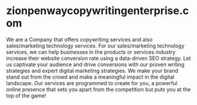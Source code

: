 # zionpenwaycopywritingenterprise.com

We are a Company that offers copywriting services and also sales/marketing technology services. For our sales/marketing technology services, we can help businesses in the products or services industry increase their website conversion rate using a data-driven SEO strategy. 
Let us captivate your audience and drive conversions with our proven writing strategies and expert digital marketing strategies. We make your brand stand out from the crowd and make a meaningful impact in the digital landscape. Our services are programmed to create for you, a powerful online presence that sets you apart from the competition but puts you at the top of the game!